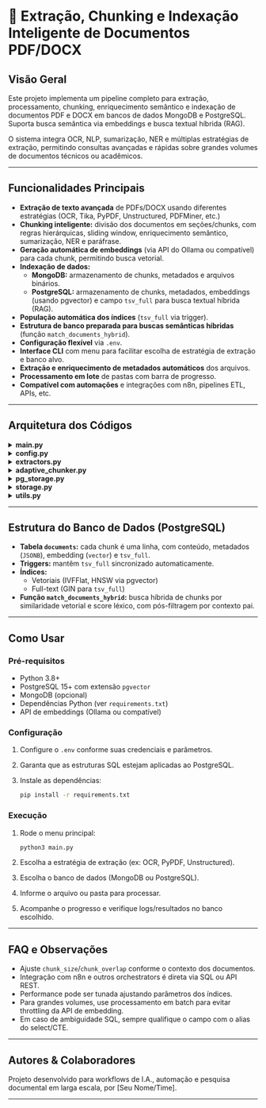 # 🧠 Extração, Chunking e Indexação Inteligente de Documentos PDF/DOCX

## Visão Geral

Este projeto implementa um pipeline completo para extração, processamento, chunking, enriquecimento semântico e indexação de documentos PDF e DOCX em bancos de dados MongoDB e PostgreSQL. Suporta busca semântica via embeddings e busca textual híbrida (RAG).

O sistema integra OCR, NLP, sumarização, NER e múltiplas estratégias de extração, permitindo consultas avançadas e rápidas sobre grandes volumes de documentos técnicos ou acadêmicos.

---

## Funcionalidades Principais

- **Extração de texto avançada** de PDFs/DOCX usando diferentes estratégias (OCR, Tika, PyPDF, Unstructured, PDFMiner, etc.)
- **Chunking inteligente:** divisão dos documentos em seções/chunks, com regras hierárquicas, sliding window, enriquecimento semântico, sumarização, NER e paráfrase.
- **Geração automática de embeddings** (via API do Ollama ou compatível) para cada chunk, permitindo busca vetorial.
- **Indexação de dados:**
    - **MongoDB:** armazenamento de chunks, metadados e arquivos binários.
    - **PostgreSQL:** armazenamento de chunks, metadados, embeddings (usando pgvector) e campo `tsv_full` para busca textual híbrida (RAG).
- **População automática dos índices** (`tsv_full` via trigger).
- **Estrutura de banco preparada para buscas semânticas híbridas** (função `match_documents_hybrid`).
- **Configuração flexível** via `.env`.
- **Interface CLI** com menu para facilitar escolha de estratégia de extração e banco alvo.
- **Extração e enriquecimento de metadados automáticos** dos arquivos.
- **Processamento em lote** de pastas com barra de progresso.
- **Compatível com automações** e integrações com n8n, pipelines ETL, APIs, etc.

---

## Arquitetura dos Códigos

<details>
<summary><strong>main.py</strong></summary>
Responsável pelo fluxo principal do CLI: seleção de estratégia de extração e banco de dados, processamento individual ou em lote, coordenação das etapas e chamada dos módulos auxiliares.
</details>

<details>
<summary><strong>config.py</strong></summary>
Carrega as configurações do projeto a partir do arquivo `.env` e define variáveis globais (URIs, senhas, parâmetros de chunk, OCR, separadores, etc).
</details>

<details>
<summary><strong>extractors.py</strong></summary>
Módulo com todas as estratégias de extração de texto (PyPDF, PDFMiner, Unstructured, OCR, etc.) e utilitário para metadados.
</details>

<details>
<summary><strong>adaptive_chunker.py</strong></summary>
Responsável por dividir o texto extraído em chunks significativos, aplicando chunking hierárquico, sliding window, sumarização, NER e paráfrase.
</details>

<details>
<summary><strong>pg_storage.py</strong></summary>
Integração e escrita dos dados no PostgreSQL, geração de embeddings, inserção de chunks e metadados, uso de pool de conexões.
</details>

<details>
<summary><strong>storage.py</strong></summary>
Persistência no MongoDB, salvando metadados, arquivos binários e integração com GridFS.
</details>

<details>
<summary><strong>utils.py</strong></summary>
Funções auxiliares para logging, validação de arquivos, geração de relatórios, filtragem de parágrafos e chunking recursivo.
</details>

---

## Estrutura do Banco de Dados (PostgreSQL)

- **Tabela `documents`:** cada chunk é uma linha, com conteúdo, metadados (`JSONB`), embedding (`vector`) e `tsv_full`.
- **Triggers:** mantêm `tsv_full` sincronizado automaticamente.
- **Índices:**
    - Vetoriais (IVFFlat, HNSW via pgvector)
    - Full-text (GIN para `tsv_full`)
- **Função `match_documents_hybrid`:** busca híbrida de chunks por similaridade vetorial e score léxico, com pós-filtragem por contexto pai.

---

## Como Usar

### Pré-requisitos

- Python 3.8+
- PostgreSQL 15+ com extensão `pgvector`
- MongoDB (opcional)
- Dependências Python (ver `requirements.txt`)
- API de embeddings (Ollama ou compatível)

### Configuração

1. Configure o `.env` conforme suas credenciais e parâmetros.
2. Garanta que as estruturas SQL estejam aplicadas ao PostgreSQL.
3. Instale as dependências:

     ```sh
     pip install -r requirements.txt
     ```

### Execução

1. Rode o menu principal:

     ```sh
     python3 main.py
     ```

2. Escolha a estratégia de extração (ex: OCR, PyPDF, Unstructured).
3. Escolha o banco de dados (MongoDB ou PostgreSQL).
4. Informe o arquivo ou pasta para processar.
5. Acompanhe o progresso e verifique logs/resultados no banco escolhido.

---

## FAQ e Observações

- Ajuste `chunk_size`/`chunk_overlap` conforme o contexto dos documentos.
- Integração com n8n e outros orchestrators é direta via SQL ou API REST.
- Performance pode ser tunada ajustando parâmetros dos índices.
- Para grandes volumes, use processamento em batch para evitar throttling da API de embedding.
- Em caso de ambiguidade SQL, sempre qualifique o campo com o alias do select/CTE.

---

## Autores & Colaboradores

Projeto desenvolvido para workflows de I.A., automação e pesquisa documental em larga escala, por [Seu Nome/Time].

---

